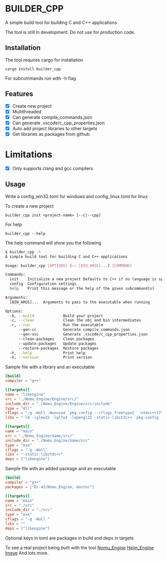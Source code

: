 # BUILDER_CPP

A simple build tool for building C and C++ applications

The tool is still in development. Do not use for production code.

## Installation

The tool requires cargo for installation

```console
cargo install builder_cpp
```

For subcommands run with -h flag

## Features

- [x] Create new project
- [x] Multithreaded
- [x] Can generate compile_commands.json
- [x] Can generate .vscode/c_cpp_properties.json
- [x] Auto add project libraries to other targets
- [x] Get libraries as packages from github

# Limitations

- [x] Only supports clang and gcc compilers

## Usage

Write a config_win32.toml for windows and config_linux.toml for linux

To create a new project

```console
builder_cpp init <project-name> [--c|--cpp]
```

For help

```console
builder_cpp --help
```

The help command will show you the following

```sh
$ builder_cpp -h
A simple build tool for building C and C++ applications

Usage: builder_cpp [OPTIONS] [-- [BIN_ARGS]...] [COMMAND]

Commands:
  init    Initialize a new project Defaults to C++ if no language is specified
  config  Configuration settings
  help    Print this message or the help of the given subcommand(s)

Arguments:
  [BIN_ARGS]...  Arguments to pass to the executable when running

Options:
  -b, --build             Build your project
  -c, --clean             Clean the obj and bin intermediates
  -r, --run               Run the executable
      --gen-cc            Generate compile_commands.json
      --gen-vsc           Generate .vscode/c_cpp_properties.json
      --clean-packages    Clean packages
      --update-packages   Update packages
      --restore-packages  Restore packages
  -h, --help              Print help
  -V, --version           Print version
```

Sample file with a library and an executable

```toml
[build]
compiler = "g++"

[[targets]]
name = "libengine"
src = "./Nomu_Engine/Engine/src/"
include_dir = "./Nomu_Engine/Engine/src/include"
type = "dll"
cflags = "-g -Wall -Wunused `pkg-config --cflags freetype2` -std=c++17"
libs = "-lm -lglew32 -lglfw3 -lopengl32 -static-libstdc++ `pkg-config --libs freetype2`"

[[targets]]
name = "main"
src = "./Nomu_Engine/Game/src/"
include_dir = "./Nomu_Engine/Game/src"
type = "exe"
cflags = "-g -Wall"
libs = "-static-libstdc++"
deps = ["libengine"]
```

Sample file with an added package and an executable

```toml
[build]
compiler = "g++"
packages = ["Dr-42/Nomu_Engine, master"]

[[targets]]
name = "main"
src = "./src"
include_dir = "./src"
type = "exe"
cflags = "-g -Wall "
libs = ""
deps = ["libengine"]
```

Optional keys in toml are packages in build and deps in targets

To see a real project being built with the tool
[Nomu_Engine](https://github.com/Dr-42/Nomu_Engine)
[Heim_Engine](https://github.com/Dr-42/Heim_Engine)
[Imeye](https://github.com/Dr-42/imeye)
And lots more.
